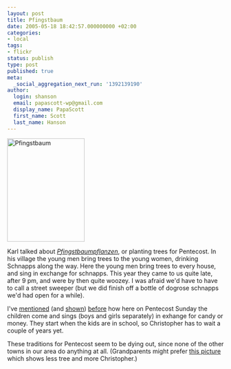 ```yaml
---
layout: post
title: Pfingstbaum
date: 2005-05-18 18:42:57.000000000 +02:00
categories:
- local
tags:
- flickr
status: publish
type: post
published: true
meta:
  _social_aggregation_next_run: '1392139190'
author:
  login: shanson
  email: papascott-wp@gmail.com
  display_name: PapaScott
  first_name: Scott
  last_name: Hanson
---
```

<p><a href="http://www.flickr.com/photos/papascott/14489364/" title="Pfingsbaum at Flickr"><img src="http://photos11.flickr.com/14489364_4e14656699_m.jpg" width="180" height="240" alt="Pfingstbaum" border="0" /></a></p>
<p>Karl talked about <a href="http://chicagokarl.de/2005/05/18/pfingstbaumpflanzen" title="pfingstbaumpflanzen"><em>Pfingstbaumpflanzen</em></a>, or planting trees for Pentecost. In his village the young men bring trees to the young women, drinking Schnapps along the way. Here the young men bring trees to every house, and sing in exchange for schnapps. This year they came to us quite late, after 9 pm, and were by then quite woozey. I was afraid we'd have to have to call a street sweeper (but we did finish off a bottle of dogrose schnapps we'd had open for a while).</p>
<p>I've <a href="https://www.papascott.de/archives/2000/06/12/pentecost/">mentioned</a> (and <a href="https://www.papascott.de/archives/2004/05/30/pentecost-singers/">shown</a>) <a href="https://www.papascott.de/archives/2002/10/31/sweet-or-sour/">before</a> how here on Pentecost Sunday the children come and sings (boys and girls separately) in exhange for candy or money. They start when the kids are in school, so Christopher has to wait a couple of years yet. </p>
<p>These traditions for Pentecost seem to be dying out, since none of the other towns in our area do anything at all. (Grandparents might prefer <a href="http://www.flickr.com/photos/papascott/14505342/">this picture</a> which shows less tree and more Christopher.)</p>
